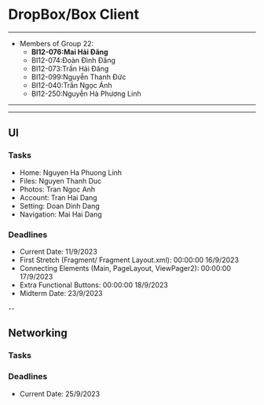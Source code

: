 # DropBox/Box Client

---

- Members of Group 22:
  - **BI12-076:Mai Hải Đăng**
  - BI12-074:Đoàn Đình Đăng
  - BI12-073:Trần Hải Đăng
  - BI12-099:Nguyễn Thanh Đức
  - BI12-040:Trần Ngọc Ánh
  - BI12-250:Nguyễn Hà Phương Linh

---

---

## UI

### Tasks

- Home: Nguyen Ha Phuong Linh
- Files: Nguyen Thanh Duc
- Photos: Tran Ngoc Anh
- Account: Tran Hai Dang
- Setting: Doan Dinh Dang
- Navigation: Mai Hai Dang

### Deadlines

- Current Date: 11/9/2023
- First Stretch (Fragment/ Fragment Layout.xml): 00:00:00 16/9/2023
- Connecting Elements (Main, PageLayout, ViewPager2): 00:00:00 17/9/2023
- Extra Functional Buttons: 00:00:00 18/9/2023
- Midterm Date: 23/9/2023

--

## Networking

### Tasks

### Deadlines

- Current Date: 25/9/2023
